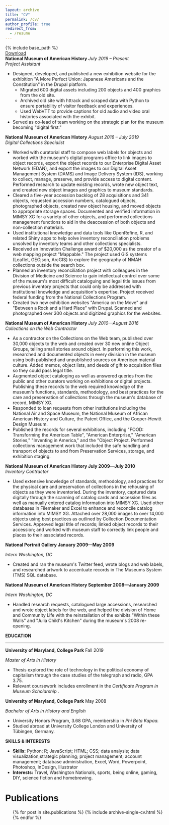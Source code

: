 ```yaml
---
layout: archive
title: "CV"
permalink: /cv/
author_profile: true
redirect_from:
  - /resume
---
```


{% include base_path %}  
[Download](files\Resume_canva_201912.pdf)  
**National Museum of American History**                                                                _July 2019 – Present_  
_Project Assistant_  

- Designed, developed, and published a new exhibition website for the exhibition &quot;A More Perfect Union: Japanese Americans and the Constitution&quot; in the Drupal platform.
  - Migrated 600 digital assets including 200 objects and 400 graphics from the old site.
  - Archived old site with httrack and scraped data with Python to ensure portability of visitor feedback and experiences.
  - Used WebVTT to provide captions for old audio and video oral histories associated with the exhibit.
- Served as co-lead of team working on the strategic plan for the museum becoming &quot;digital first.&quot;

**National Museum of American History**                                                                    _August 2016 – July 2019_  
_Digital Collections Specialist_

- Worked with curatorial staff to compose web labels for objects and worked with the museum&#39;s digital programs office to link images to object records, export the object records to our Enterprise Digital Asset Network (EDAN), and export the images to our Digital Asset Management System (DAMS) and Image Delivery System (IDS), working to collect, manage, preserve, and provide access to digital content. Performed research to update existing records, wrote new object text, and created new object images and graphics to museum standards.
- Cleared a five-year accession backlog of 28 acquisitions and 341 objects, requested accession numbers, catalogued objects, photographed objects, created new object housing, and moved objects to appropriate storage spaces. Documented and verified information in MIMSY XG for a variety of other objects, and performed collections management functions to aid in the deaccession of both objects and non-collection materials.
- Used institutional knowledge and data tools like OpenRefine, R, and related Shiny apps to help solve inventory reconciliation problems unsolved by inventory teams and other collections specialists.
- Received an Innovation Challenge award of $20,000 as the creator of a web mapping project &quot;Mappable.&quot; The project used GIS systems (Leaflet, GEOjson, ArcGIS) to explore the geography of NMAH collections outside the search box.
- Planned an inventory reconciliation project with colleagues in the Division of Medicine and Science to gain intellectual control over some of the museum&#39;s most difficult cataloguing and legal title issues from previous inventory projects that could only be addressed with institutional knowledge and acquisition&#39;s expertise. Project received federal funding from the National Collections Program.
- Created two new exhibition websites &quot;America on the Move&quot; and &quot;Between a Rock and a Hard Place&quot; with Drupal. Scanned and photographed over 300 objects and digitized graphics for the websites.

**National Museum of American History**                                                                  _July 2010—August 2016_  
_Collections on the Web Contractor_

- As a contractor on the Collections on the Web team,  published over 30,000 objects to the web and created over 30 new online Object Groups, telling small stories around object. In performing this work, researched and documented objects in every division in the museum using both published and unpublished sources on American material culture. Added memos, object lists, and deeds of gift to acquisition files so they could pass legal title.
- Augmented object cataloging as well as answered queries from the public and other curators working on exhibitions or digital projects. Publishing these records to the web required knowledge of the museum&#39;s functions, standards, methodology, and best practices for the care and preservation of collections through the museum&#39;s database of record, MIMSY XG.
- Responded to loan requests from other institutions including the National Air and Space Museum, the National Museum of African American History and Culture, the Patent Office, and the Cooper-Hewitt Design Museum.
- Published the records for several exhibitions, including &quot;FOOD: Transforming the American Table&quot;, &quot;American Enterprise,&quot; &quot;American Stories,&quot; &quot;Inventing in America,&quot; and the &quot;Object Project. Performed collections management work that included the safe handling and transport of objects to and from Preservation Services, storage, and exhibition staging.

**National Museum of American History                                                                          July 2009—July 2010**  
_Inventory Contractor_

- Used extensive knowledge of standards, methodology, and practices for the physical care and preservation of collections in the rehousing of objects as they were inventoried. During the inventory, captured data digitally through the scanning of catalog cards and accession files as well as manually entered catalog information into MIMSY XG. Used other databases in Filemaker and Excel to enhance and reconcile catalog information into MIMSY XG. Attached over 28,000 images to over 14,000 objects using best practices as outlined by Collection Documentation Services. Approved legal title of records; linked object records to their accession; and worked with museum staff to correctly link people and places to their associated records.

**National Portrait Gallery                                                                          January 2009—May 2009**

_Intern                                                                                                             Washington, DC_

- Created and ran the museum&#39;s Twitter feed, wrote blogs and web labels, and researched artwork to accentuate records in The Museums System (TMS) SQL database.

**National Museum of American History                                                                  September 2008—January 2009**

_Intern                                                                                                                          Washington, DC_

- Handled research requests, catalogued large accessions, researched and wrote object labels for the web, and helped the division of Home and Community Life with the reinstallation of the exhibits &quot;Within these Walls&quot; and &quot;Julia Child&#39;s Kitchen&quot; during the museum&#39;s 2008 re-opening.

**EDUCATION**
***

**University of Maryland, College Park**                                                                              Fall 2019

_Master of Arts in History_

- Thesis explored the role of technology in the political economy of capitalism through the case studies of the telegraph and radio, GPA 3.75.
- Relevant coursework includes enrollment in the _Certificate Program in Museum
Scholarship_ .

**University of Maryland, College Park**                                                                               May 2008

_Bachelor of Arts in History and English_

- University Honors Program, 3.68 GPA, membership in _Phi Beta Kapaa._
- Studied abroad at University College London and University of Tübingen, Germany.


**SKILLS &amp; INTERESTS**

- **Skills:** Python; R; JavaScript; HTML; CSS; data analysis; data visualization;strategic planning; project management; account management; database administration, Excel, Word, Powerpoint, Photoshop, InDesign, Illustrator
- **Interests:** Travel, Washington Nationals, sports, being online, gaming, DIY, science fiction and homebrewing.

Publications
======
  <ul>{% for post in site.publications %}
    {% include archive-single-cv.html %}
  {% endfor %}</ul>
